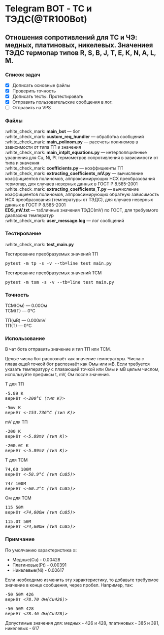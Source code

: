 <h1>Telegram BOT - ТС и ТЭДС(@TR100Bot)</h1>
<h2>Отношения сопротивлений для ТС и ЧЭ: медных, платиновых, никелевых. Значениея ТЭДС термопар типов R, S, В, J, Т, Е, К, N, A, L, М.</h2>

<h3>Список задач</h3>

- [X] Дописать основные файлы
- [X] Проверить точность
- [X] Дописать тесты. Протестировать
- [X] Отправить пользовательские сообщения в лог.
- [ ] Отправить на VPS

<h3>Файлы</h3>

<p>
:white_check_mark: <b>main_bot</b> — бот<br>
:white_check_mark: <b>custom_req_hundler</b> — обработка сообщений<br>
:white_check_mark: <b>main_polinom.py</b> — рассчеты полиномов в зависимости от типа ТП и значения<br>
:white_check_mark: <b>main_intplt_equations.py</b> — интерполяцилнные уравнения для Cu, Ni, Pt термометров сопротивления в зависимости от типа и значения<br>
:white_check_mark: <b>coefficients.py</b> — коэффициенты ТП<br>
:white_check_mark: <b>extracting_coefficients_mV.py</b> — вычисление коэффициентов полиномов, аппроксимирующих НСХ преобразования термопар, для случаев неверных данных в ГОСТ Р 8.585-2001<br>
:white_check_mark: <b>extracting_coefficients_T.py</b> — вычисление коэффициентов полиномов, аппроксимирующих обратную зависимость НСХ преобразования (температуры от ТЭДС), для случаев неверных данных в ГОСТ Р 8.585-2001<br>
<b>EDS_mV.txt</b> — табличные значения ТЭДС(mV) по ГОСТ, для требуемого диапазона температур<br>
:white_check_mark: <b>user_message.log</b> — лог сообщений
</p>

<h3>Тестирование</h3>

<p>
:white_check_mark: <b>test_main.py</b> <br>
</p>
Тестирование преобразуемых значений ТП
<pre>pytest -m tp -s -v --tb=line test_main.py</pre>
Тестирование преобразуемых значений ТСМ
<pre>pytest -m tsm -s -v --tb=line test_main.py</pre>

<h3>Точность</h3>
<p>
ТСМ(Ом) — 0.00Ом<br>
ТСМ(Т) — 0°C
</p>
<p>
ТП(мВ) — 0.000mV<br>
ТП(Т) — 0°C
</p>

<h3>Использование</h3>
<p>В чат бота отправить значение и тип ТП или ТСМ.</p>
<p>Целые числа бот распознаёт как значение температуры. Числа с плавающей точкой бот распознаёт как Омы или мВ.
Если требуется указать температуру с плавающей точкой или Омы и мВ целым числом, используйте префиксы t, mV, Ом после значения.</p> 


Т для ТП
<pre>
-5.89 K
вернёт <<i>-200°C (тип K)</i>>
</pre>
<pre>
-5mv K
вернёт <<i>-153.736°C (тип K)</i>>
</pre>

mV для ТП
<pre>
-200 K
вернёт <<i>-5.89mV (тип К)</i>>
</pre>
<pre>
-200.0t K
вернёт <<i>-5.89mV (тип К)</i>>
</pre>

Т для ТСМ
<pre>
74,60 100M
вернёт <<i>-58.9°C (тип Cu85)</i>>
</pre>
<pre>
74r 100M 
вернёт <<i>-60.2°C (тип Cu85)</i>>
</pre>

Ом для ТСМ
<pre>
115 50M
вернёт <<i>74,60Ом (тип Cu85)</i>>
</pre>
<pre>
115.0t 50M
вернёт <<i>74,60Ом (тип Cu85)</i>>
</pre>

<h3>Примчание</h3>

<p>По умолчанию характеристика α:<br>
 </p>

<ul>
  <li>Медные(Cu) - 0.00428</li>
  <li>Платиновые(Pt) - 0.00391</li>
  <li>Никелевые(Ni) - 0.00617</li>
</ul>

Если необходимо изменить эту характеристику, то добавьте требуемое значение в конце сообщения, через пробел. Например, так:
<pre>
-50 50M 426
вернёт <<i>78.70 Ом(Cu426)</i>>
</pre>
<pre>
-50 50M 428
вернёт <<i>78.46 Ом(Cu428)</i>>
</pre>

<p>Допустимые значения для: медных - 426 и 428, платиновых - 385 и 391, никелевых - 617</p>
